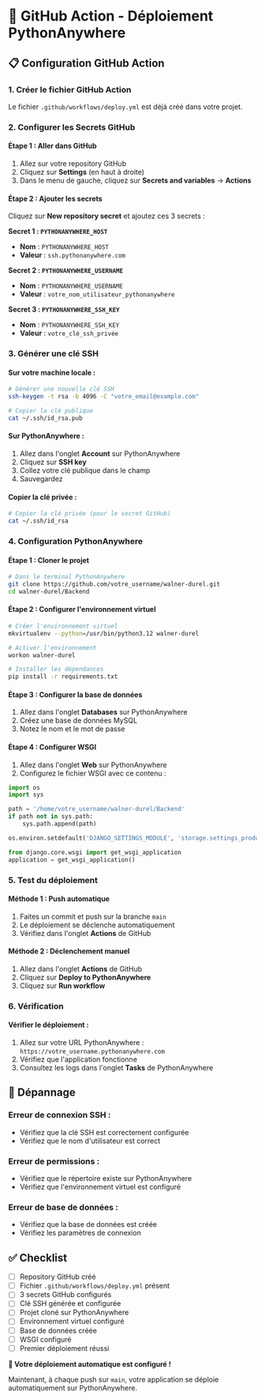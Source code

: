 # 🚀 GitHub Action - Déploiement PythonAnywhere

## 📋 Configuration GitHub Action

### 1. Créer le fichier GitHub Action
Le fichier `.github/workflows/deploy.yml` est déjà créé dans votre projet.

### 2. Configurer les Secrets GitHub

#### **Étape 1 : Aller dans GitHub**
1. Allez sur votre repository GitHub
2. Cliquez sur **Settings** (en haut à droite)
3. Dans le menu de gauche, cliquez sur **Secrets and variables** → **Actions**

#### **Étape 2 : Ajouter les secrets**
Cliquez sur **New repository secret** et ajoutez ces 3 secrets :

**Secret 1 : `PYTHONANYWHERE_HOST`**
- **Nom** : `PYTHONANYWHERE_HOST`
- **Valeur** : `ssh.pythonanywhere.com`

**Secret 2 : `PYTHONANYWHERE_USERNAME`**
- **Nom** : `PYTHONANYWHERE_USERNAME`
- **Valeur** : `votre_nom_utilisateur_pythonanywhere`

**Secret 3 : `PYTHONANYWHERE_SSH_KEY`**
- **Nom** : `PYTHONANYWHERE_SSH_KEY`
- **Valeur** : `votre_clé_ssh_privée`

### 3. Générer une clé SSH

#### **Sur votre machine locale :**
```bash
# Générer une nouvelle clé SSH
ssh-keygen -t rsa -b 4096 -C "votre_email@example.com"

# Copier la clé publique
cat ~/.ssh/id_rsa.pub
```

#### **Sur PythonAnywhere :**
1. Allez dans l'onglet **Account** sur PythonAnywhere
2. Cliquez sur **SSH key**
3. Collez votre clé publique dans le champ
4. Sauvegardez

#### **Copier la clé privée :**
```bash
# Copier la clé privée (pour le secret GitHub)
cat ~/.ssh/id_rsa
```

### 4. Configuration PythonAnywhere

#### **Étape 1 : Cloner le projet**
```bash
# Dans le terminal PythonAnywhere
git clone https://github.com/votre_username/walner-durel.git
cd walner-durel/Backend
```

#### **Étape 2 : Configurer l'environnement virtuel**
```bash
# Créer l'environnement virtuel
mkvirtualenv --python=/usr/bin/python3.12 walner-durel

# Activer l'environnement
workon walner-durel

# Installer les dépendances
pip install -r requirements.txt
```

#### **Étape 3 : Configurer la base de données**
1. Allez dans l'onglet **Databases** sur PythonAnywhere
2. Créez une base de données MySQL
3. Notez le nom et le mot de passe

#### **Étape 4 : Configurer WSGI**
1. Allez dans l'onglet **Web** sur PythonAnywhere
2. Configurez le fichier WSGI avec ce contenu :

```python
import os
import sys

path = '/home/votre_username/walner-durel/Backend'
if path not in sys.path:
    sys.path.append(path)

os.environ.setdefault('DJANGO_SETTINGS_MODULE', 'storage.settings_production')

from django.core.wsgi import get_wsgi_application
application = get_wsgi_application()
```

### 5. Test du déploiement

#### **Méthode 1 : Push automatique**
1. Faites un commit et push sur la branche `main`
2. Le déploiement se déclenche automatiquement
3. Vérifiez dans l'onglet **Actions** de GitHub

#### **Méthode 2 : Déclenchement manuel**
1. Allez dans l'onglet **Actions** de GitHub
2. Cliquez sur **Deploy to PythonAnywhere**
3. Cliquez sur **Run workflow**

### 6. Vérification

#### **Vérifier le déploiement :**
1. Allez sur votre URL PythonAnywhere : `https://votre_username.pythonanywhere.com`
2. Vérifiez que l'application fonctionne
3. Consultez les logs dans l'onglet **Tasks** de PythonAnywhere

## 🔧 Dépannage

### **Erreur de connexion SSH :**
- Vérifiez que la clé SSH est correctement configurée
- Vérifiez que le nom d'utilisateur est correct

### **Erreur de permissions :**
- Vérifiez que le répertoire existe sur PythonAnywhere
- Vérifiez que l'environnement virtuel est configuré

### **Erreur de base de données :**
- Vérifiez que la base de données est créée
- Vérifiez les paramètres de connexion

## ✅ Checklist

- [ ] Repository GitHub créé
- [ ] Fichier `.github/workflows/deploy.yml` présent
- [ ] 3 secrets GitHub configurés
- [ ] Clé SSH générée et configurée
- [ ] Projet cloné sur PythonAnywhere
- [ ] Environnement virtuel configuré
- [ ] Base de données créée
- [ ] WSGI configuré
- [ ] Premier déploiement réussi

**🎉 Votre déploiement automatique est configuré !**

Maintenant, à chaque push sur `main`, votre application se déploie automatiquement sur PythonAnywhere.




















